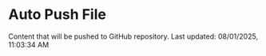 # Auto Push File

Content that will be pushed to GitHub repository.
Last updated: 08/01/2025, 11:03:34 AM